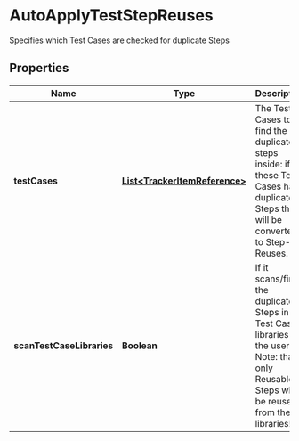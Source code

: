 

# AutoApplyTestStepReuses

Specifies which Test Cases are checked for duplicate Steps

## Properties

| Name | Type | Description | Notes |
|------------ | ------------- | ------------- | -------------|
|**testCases** | [**List&lt;TrackerItemReference&gt;**](TrackerItemReference.md) | The Test Cases to find the duplicated steps inside: if these Test Cases has duplicated Steps these will be converted to Step-Reuses. |  [optional] |
|**scanTestCaseLibraries** | **Boolean** | If it scans/finds the duplicate Steps in Test Case libraries of the user? Note: that only Reusable Steps will be reused from these libraries! |  [optional] |



